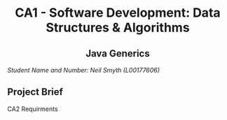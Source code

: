 <h1 align="center">CA1 - Software Development: Data Structures & Algorithms  </h1>

<h2 align="center">Java Generics</h2>

*Student Name and Number: Neil Smyth (L00177606)*

## **Project Brief**

CA2 Requirments 